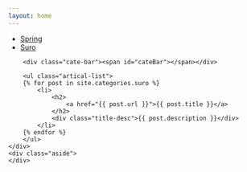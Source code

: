 ```yaml
---
layout: home
---
```


<div class="index-content suro">
    <div class="section">
        <ul class="artical-cate">
            <li><a href="/" style="text-align:left"><span>Spring</span></a></li>
            <li class="on" style="text-align:left"><a href="/suro"><span>Suro</span></a></li>
        </ul>

        <div class="cate-bar"><span id="cateBar"></span></div>

        <ul class="artical-list">
        {% for post in site.categories.suro %}
            <li>
                <h2>
                    <a href="{{ post.url }}">{{ post.title }}</a>
                </h2>
                <div class="title-desc">{{ post.description }}</div>
            </li>
        {% endfor %}
        </ul>
    </div>
    <div class="aside">
    </div>
</div>
